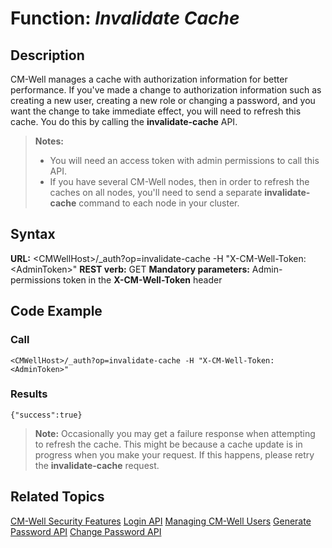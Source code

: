 # Function: *Invalidate Cache* #

## Description ##

CM-Well manages a cache with authorization information for better performance. If you've made a change to authorization information such as creating a new user, creating a new role or changing a password, and you want the change to take immediate effect, you will need to refresh this cache. You do this by calling the **invalidate-cache** API.

>**Notes:** 
>* You will need an access token with admin permissions to call this API.
>* If you have several CM-Well nodes, then in order to refresh the caches on all nodes, you'll need to send a separate **invalidate-cache** command to each node in your cluster.

## Syntax ##

**URL:** \<CMWellHost\>/_auth?op=invalidate-cache -H "X-CM-Well-Token:\<AdminToken\>"
**REST verb:** GET
**Mandatory parameters:** Admin-permissions token in the **X-CM-Well-Token** header

## Code Example ##

### Call ###

    <CMWellHost>/_auth?op=invalidate-cache -H "X-CM-Well-Token:<AdminToken>"

### Results ###

    {"success":true}

>**Note:** Occasionally you may get a failure response when attempting to refresh the cache. This might be because a cache update is in progress when you make your request. If this happens, please retry the **invalidate-cache** request. 

## Related Topics ##
[CM-Well Security Features](DevGuide.CM-WellSecurityFeatures.md)
[Login API](API.Login.Login.md)
[Managing CM-Well Users](DevGuide.ManagingUsers.md)
[Generate Password API](API.Auth.GeneratePassword.md)
[Change Password API](API.Auth.ChangePassword.md)